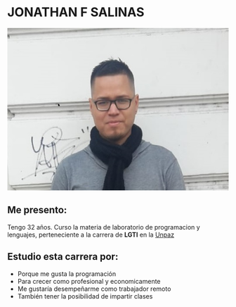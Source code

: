 # JONATHAN F SALINAS

![ME PRESENTO](./imagen/jhona.jpg)

## Me presento:
Tengo 32 años. Curso la materia de laboratorio de programacion y lenguajes, perteneciente a la carrera de **LGTI** en la [Unpaz](https://www.unpaz.edu.ar) 

## Estudio esta carrera por:
- Porque me gusta la programación
- Para crecer como profesional y economicamente
- Me gustaría desempeñarme como trabajador remoto
- También tener la posibilidad de impartir clases

 